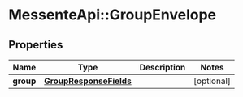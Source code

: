 # MessenteApi::GroupEnvelope

## Properties
Name | Type | Description | Notes
------------ | ------------- | ------------- | -------------
**group** | [**GroupResponseFields**](.md) |  | [optional] 


